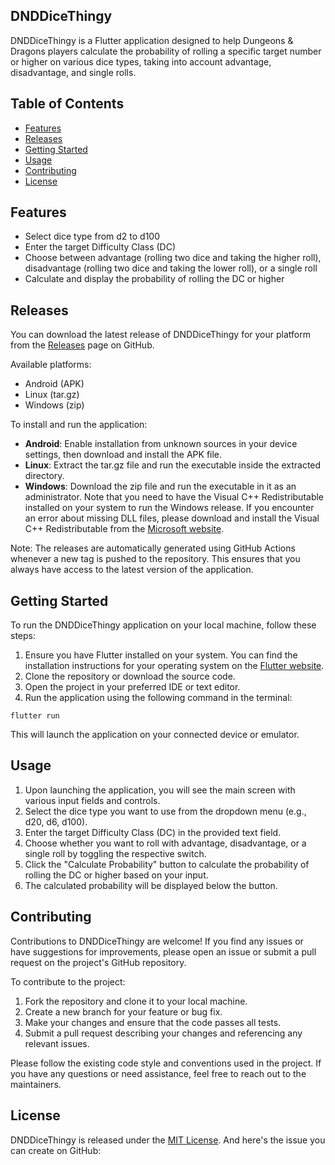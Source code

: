 DNDDiceThingy
-------------

DNDDiceThingy is a Flutter application designed to help Dungeons & Dragons players calculate the probability of rolling a specific target number or higher on various dice types, taking into account advantage, disadvantage, and single rolls.

Table of Contents
-----------------

- [Features](/search/I-created-a-T_qMCBjTSOaxIoZjd4Q.nw#features)
- [Releases](/search/I-created-a-T_qMCBjTSOaxIoZjd4Q.nw#releases)
- [Getting Started](/search/I-created-a-T_qMCBjTSOaxIoZjd4Q.nw#getting-started)
- [Usage](/search/I-created-a-T_qMCBjTSOaxIoZjd4Q.nw#usage)
- [Contributing](/search/I-created-a-T_qMCBjTSOaxIoZjd4Q.nw#contributing)
- [License](/search/I-created-a-T_qMCBjTSOaxIoZjd4Q.nw#license)

Features
--------

- Select dice type from d2 to d100
- Enter the target Difficulty Class (DC)
- Choose between advantage (rolling two dice and taking the higher roll), disadvantage (rolling two dice and taking the lower roll), or a single roll
- Calculate and display the probability of rolling the DC or higher

Releases
--------

You can download the latest release of DNDDiceThingy for your platform from the [Releases](https://github.com/KleinerCodeDrago/DNDDiceThingy/releases) page on GitHub.

Available platforms:

- Android (APK)
- Linux (tar.gz)
- Windows (zip)

To install and run the application:

- **Android**: Enable installation from unknown sources in your device settings, then download and install the APK file.
- **Linux**: Extract the tar.gz file and run the executable inside the extracted directory.
- **Windows**: Download the zip file and run the executable in it as an administrator. Note that you need to have the Visual C++ Redistributable installed on your system to run the Windows release. If you encounter an error about missing DLL files, please download and install the Visual C++ Redistributable from the [Microsoft website](https://support.microsoft.com/en-us/help/2977003/the-latest-supported-visual-c-downloads).

Note: The releases are automatically generated using GitHub Actions whenever a new tag is pushed to the repository. This ensures that you always have access to the latest version of the application.

Getting Started
---------------

To run the DNDDiceThingy application on your local machine, follow these steps:

1. Ensure you have Flutter installed on your system. You can find the installation instructions for your operating system on the [Flutter website](https://flutter.dev/docs/get-started/install).
2. Clone the repository or download the source code.
3. Open the project in your preferred IDE or text editor.
4. Run the application using the following command in the terminal:

```
flutter run
```

This will launch the application on your connected device or emulator.

Usage
-----

1. Upon launching the application, you will see the main screen with various input fields and controls.
2. Select the dice type you want to use from the dropdown menu (e.g., d20, d6, d100).
3. Enter the target Difficulty Class (DC) in the provided text field.
4. Choose whether you want to roll with advantage, disadvantage, or a single roll by toggling the respective switch.
5. Click the "Calculate Probability" button to calculate the probability of rolling the DC or higher based on your input.
6. The calculated probability will be displayed below the button.

Contributing
------------

Contributions to DNDDiceThingy are welcome! If you find any issues or have suggestions for improvements, please open an issue or submit a pull request on the project's GitHub repository.

To contribute to the project:

1. Fork the repository and clone it to your local machine.
2. Create a new branch for your feature or bug fix.
3. Make your changes and ensure that the code passes all tests.
4. Submit a pull request describing your changes and referencing any relevant issues.

Please follow the existing code style and conventions used in the project. If you have any questions or need assistance, feel free to reach out to the maintainers.

License
-------

DNDDiceThingy is released under the [MIT License](https://opensource.org/licenses/MIT). And here's the issue you can create on GitHub:
